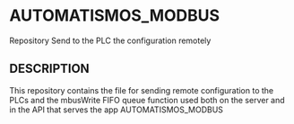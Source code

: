# AUTOMATISMOS_MODBUS
Repository Send to the PLC the configuration remotely

## DESCRIPTION
This repository contains the file for sending remote configuration to the PLCs and the mbusWrite FIFO queue function used both on the server and in the API that serves the app AUTOMATISMOS_MODBUS